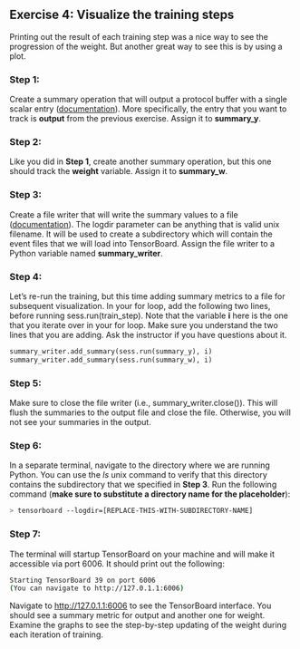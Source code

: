 ## Exercise 4: Visualize the training steps

Printing out the result of each training step was a nice way to see the progression of the weight. But another great way to see this is by using a plot.

### Step 1:
Create a summary operation that will output a protocol buffer with a single scalar entry ([documentation](https://www.tensorflow.org/api_docs/python/tf/summary/scalar)). More specifically, the entry that you want to track is **output** from the previous exercise. Assign it to **summary_y**.

### Step 2:
Like you did in **Step 1**, create another summary operation, but this one should track the **weight** variable. Assign it to **summary_w**.

### Step 3:
Create a file writer that will write the summary values to a file ([documentation](https://www.tensorflow.org/api_docs/python/tf/summary/FileWriter)). The logdir parameter can be anything that is valid unix filename. It will be used to create a subdirectory which will contain the event files that we will load into TensorBoard. Assign the file writer to a Python variable named **summary_writer**.

### Step 4:
Let’s re-run the training, but this time adding summary metrics to a file for subsequent visualization. In your for loop, add the following two lines, before running sess.run(train_step). Note that the variable **i** here is the one that you iterate over in your for loop. Make sure you understand the two lines that you are adding. Ask the instructor if you have questions about it.

```python
summary_writer.add_summary(sess.run(summary_y), i)
summary_writer.add_summary(sess.run(summary_w), i)
```

### Step 5:
Make sure to close the file writer (i.e., summary_writer.close()). This will flush the summaries to the output file and close the file. Otherwise, you will not see your summaries in the output.

### Step 6:
In a separate terminal, navigate to the directory where we are running Python. You can use the *ls* unix command to verify that this directory contains the subdirectory that we specified in **Step 3**. Run the following command (**make sure to substitute a directory name for the placeholder**):

```bash
> tensorboard --logdir=[REPLACE-THIS-WITH-SUBDIRECTORY-NAME]
```

### Step 7:
The terminal will startup TensorBoard on your machine and will make it accessible via port 6006. It should print out the following:

```bash
Starting TensorBoard 39 on port 6006
(You can navigate to http://127.0.1.1:6006)
```

Navigate to http://127.0.1.1:6006 to see the TensorBoard interface. You should see a summary metric for output and another one for weight. Examine the graphs to see the step-by-step updating of the weight during each iteration of training.
